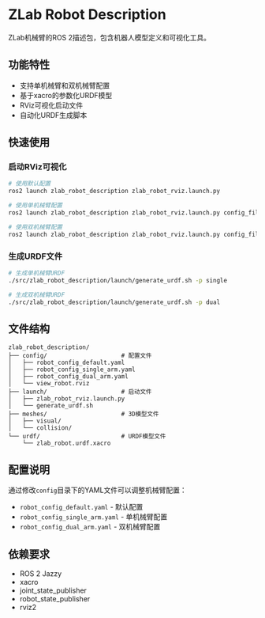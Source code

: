 # ZLab Robot Description

ZLab机械臂的ROS 2描述包，包含机器人模型定义和可视化工具。

## 功能特性

- 支持单机械臂和双机械臂配置
- 基于xacro的参数化URDF模型
- RViz可视化启动文件
- 自动化URDF生成脚本

## 快速使用

### 启动RViz可视化

```bash
# 使用默认配置
ros2 launch zlab_robot_description zlab_robot_rviz.launch.py

# 使用单机械臂配置
ros2 launch zlab_robot_description zlab_robot_rviz.launch.py config_file:=src/zlab_robot_description/config/robot_config_single_arm.yaml

# 使用双机械臂配置
ros2 launch zlab_robot_description zlab_robot_rviz.launch.py config_file:=src/zlab_robot_description/config/robot_config_dual_arm.yaml
```

### 生成URDF文件

```bash
# 生成单机械臂URDF
./src/zlab_robot_description/launch/generate_urdf.sh -p single

# 生成双机械臂URDF
./src/zlab_robot_description/launch/generate_urdf.sh -p dual
```

## 文件结构

```
zlab_robot_description/
├── config/                     # 配置文件
│   ├── robot_config_default.yaml
│   ├── robot_config_single_arm.yaml
│   ├── robot_config_dual_arm.yaml
│   └── view_robot.rviz
├── launch/                     # 启动文件
│   ├── zlab_robot_rviz.launch.py
│   └── generate_urdf.sh
├── meshes/                     # 3D模型文件
│   ├── visual/
│   └── collision/
└── urdf/                       # URDF模型文件
    └── zlab_robot.urdf.xacro
```

## 配置说明

通过修改`config`目录下的YAML文件可以调整机械臂配置：

- `robot_config_default.yaml` - 默认配置
- `robot_config_single_arm.yaml` - 单机械臂配置
- `robot_config_dual_arm.yaml` - 双机械臂配置

## 依赖要求

- ROS 2 Jazzy
- xacro
- joint_state_publisher
- robot_state_publisher
- rviz2
